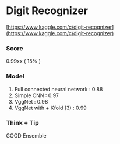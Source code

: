 # Digit Recognizer

[https://www.kaggle.com/c/digit-recognizer](https://www.kaggle.com/c/digit-recognizer)

### Score

0.99xx \( 15% \)

### Model

1. Full connected neural network : 0.88
2. Simple CNN : 0.97
3. VggNet : 0.98
4. VggNet with + Kfold \(3\) : 0.99

### Think + Tip

GOOD Ensemble

